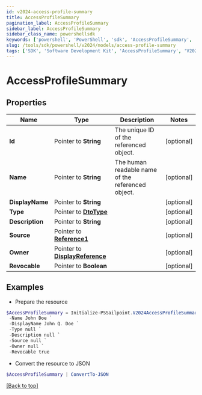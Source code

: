 ```yaml
---
id: v2024-access-profile-summary
title: AccessProfileSummary
pagination_label: AccessProfileSummary
sidebar_label: AccessProfileSummary
sidebar_class_name: powershellsdk
keywords: ['powershell', 'PowerShell', 'sdk', 'AccessProfileSummary', 'V2024AccessProfileSummary'] 
slug: /tools/sdk/powershell/v2024/models/access-profile-summary
tags: ['SDK', 'Software Development Kit', 'AccessProfileSummary', 'V2024AccessProfileSummary']
---
```



# AccessProfileSummary

## Properties

Name | Type | Description | Notes
------------ | ------------- | ------------- | -------------
**Id** |  Pointer to **String** | The unique ID of the referenced object. | [optional] 
**Name** |  Pointer to **String** | The human readable name of the referenced object. | [optional] 
**DisplayName** |  Pointer to **String** |  | [optional] 
**Type** |  Pointer to [**DtoType**](dto-type) |  | [optional] 
**Description** |  Pointer to **String** |  | [optional] 
**Source** |  Pointer to [**Reference1**](reference1) |  | [optional] 
**Owner** |  Pointer to [**DisplayReference**](display-reference) |  | [optional] 
**Revocable** |  Pointer to **Boolean** |  | [optional] 

## Examples

- Prepare the resource
```powershell
$AccessProfileSummary = Initialize-PSSailpoint.V2024AccessProfileSummary  -Id 2c91808568c529c60168cca6f90c1313 `
 -Name John Doe `
 -DisplayName John Q. Doe `
 -Type null `
 -Description null `
 -Source null `
 -Owner null `
 -Revocable true
```

- Convert the resource to JSON
```powershell
$AccessProfileSummary | ConvertTo-JSON
```


[[Back to top]](#) 

